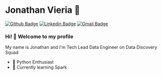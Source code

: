 # Jonathan Vieria :mage:

[![Github Badge](https://img.shields.io/badge/-Github-000?style=flat-square&logo=Github&logoColor=white&link=https://github.com/jonathan-vieira)](https://github.com/jonathan-vieira)
[![Linkedin Badge](https://img.shields.io/badge/-LinkedIn-blue?style=flat-square&logo=Linkedin&logoColor=white&link=https://www.linkedin.com/in/jonathan-vieira/)](https://www.linkedin.com/in/jonathan-vieira/)
[![Gmail Badge](https://img.shields.io/badge/-Gmail-c14438?style=flat-square&logo=Gmail&logoColor=white&link=mailto:joonathan.vieira@gmail.com)](mailto:joonathan.vieira@gmail.com)

### Hi! 👋 Welcome to my profile

My name is Jonathan and I'm Tech Lead Data Engineer on Data Discovery Squad

 - :snake: Python Enthusiast
 - 🌱 Currently learning Spark
